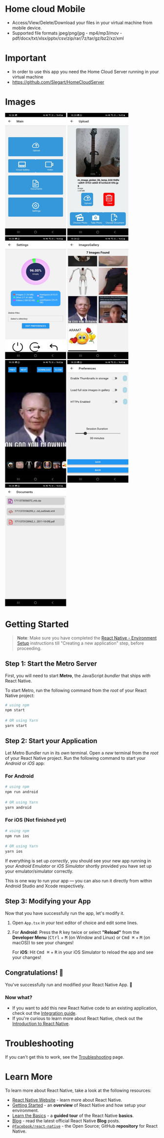 # Home cloud Mobile
- Access/View/Delete/Download your files in your virtual machine from mobile device. 
- Supported file formats jpeg/png/jpg - mp4/mp3/mov - pdf/docx/txt/xlsx/pptx/csv/zip/rar/7z/tar/gz/bz2/xz/xml

# Important

- In order to use this app you need the Home Cloud Server running in your virtual machine
- https://github.com/Slegart/HomeCloudServer

# Images

<div style="display: inline-block;">
    <img src="https://github.com/Slegart/HomeCloudMobile/blob/main/Preview/preview_1.jpeg" width="200" height="400" />
    <img src="https://github.com/Slegart/HomeCloudMobile/blob/main/Preview/preview_2.jpeg" width="200" height="400" />
    <img src="https://github.com/Slegart/HomeCloudMobile/blob/main/Preview/preview_3.jpeg" width="200" height="400" />
    <img src="https://github.com/Slegart/HomeCloudMobile/blob/main/Preview/preview_4.jpeg" width="200" height="400" />

</div>
<div style="display: inline-block;">
    <img src="https://github.com/Slegart/HomeCloudMobile/blob/main/Preview/preview_5.jpeg" width="200" height="400" />
    <img src="https://github.com/Slegart/HomeCloudMobile/blob/main/Preview/preview_6.jpeg" width="200" height="400" />
    <img src="https://github.com/Slegart/HomeCloudMobile/blob/main/Preview/preview_7.jpeg" width="200" height="400" />
</div>

# Getting Started

>**Note**: Make sure you have completed the [React Native - Environment Setup](https://reactnative.dev/docs/environment-setup) instructions till "Creating a new application" step, before proceeding.

## Step 1: Start the Metro Server

First, you will need to start **Metro**, the JavaScript _bundler_ that ships _with_ React Native.

To start Metro, run the following command from the _root_ of your React Native project:

```bash
# using npm
npm start

# OR using Yarn
yarn start
```

## Step 2: Start your Application

Let Metro Bundler run in its _own_ terminal. Open a _new_ terminal from the _root_ of your React Native project. Run the following command to start your _Android_ or _iOS_ app:

### For Android

```bash
# using npm
npm run android

# OR using Yarn
yarn android
```

### For iOS (Not finished yet)

```bash
# using npm
npm run ios

# OR using Yarn
yarn ios
```

If everything is set up _correctly_, you should see your new app running in your _Android Emulator_ or _iOS Simulator_ shortly provided you have set up your emulator/simulator correctly.

This is one way to run your app — you can also run it directly from within Android Studio and Xcode respectively.

## Step 3: Modifying your App

Now that you have successfully run the app, let's modify it.

1. Open `App.tsx` in your text editor of choice and edit some lines.
2. For **Android**: Press the <kbd>R</kbd> key twice or select **"Reload"** from the **Developer Menu** (<kbd>Ctrl</kbd> + <kbd>M</kbd> (on Window and Linux) or <kbd>Cmd ⌘</kbd> + <kbd>M</kbd> (on macOS)) to see your changes!

   For **iOS**: Hit <kbd>Cmd ⌘</kbd> + <kbd>R</kbd> in your iOS Simulator to reload the app and see your changes!

## Congratulations! :tada:

You've successfully run and modified your React Native App. :partying_face:

### Now what?

- If you want to add this new React Native code to an existing application, check out the [Integration guide](https://reactnative.dev/docs/integration-with-existing-apps).
- If you're curious to learn more about React Native, check out the [Introduction to React Native](https://reactnative.dev/docs/getting-started).

# Troubleshooting

If you can't get this to work, see the [Troubleshooting](https://reactnative.dev/docs/troubleshooting) page.

# Learn More

To learn more about React Native, take a look at the following resources:

- [React Native Website](https://reactnative.dev) - learn more about React Native.
- [Getting Started](https://reactnative.dev/docs/environment-setup) - an **overview** of React Native and how setup your environment.
- [Learn the Basics](https://reactnative.dev/docs/getting-started) - a **guided tour** of the React Native **basics**.
- [Blog](https://reactnative.dev/blog) - read the latest official React Native **Blog** posts.
- [`@facebook/react-native`](https://github.com/facebook/react-native) - the Open Source; GitHub **repository** for React Native.
